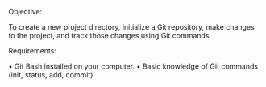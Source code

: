 Objective:

To create a new project directory, initialize a Git repository, make changes to the project, and 
track those changes using Git commands.

Requirements:

• Git Bash installed on your computer.
• Basic knowledge of Git commands (init, status, add, commit)